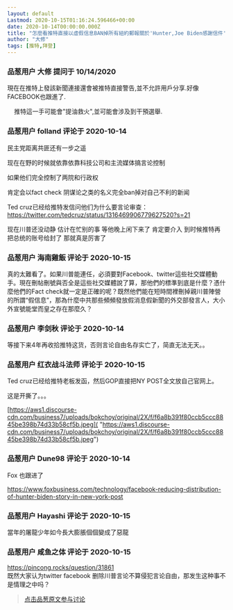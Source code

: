 ```yaml
---
layout: default
Lastmod: 2020-10-15T01:16:24.596466+00:00
date: 2020-10-14T00:00:00.000Z
title: "怎麼看推特直接以虛假信息BAN掉所有紐約郵報關於'Hunter,Joe Biden感謝信件'的報導?"
author: "大修"
tags: [推特,拜登]
---
```



### 品葱用户 **大修** 提问于 10/14/2020
    
現在在推特上發該新聞連接還會被推特直接警告,並不允許用戶分享.好像FACEBOOK也跟進了.  
  
  
    推特這一手可能會"提油救火",並可能會涉及到干預選舉.
    
                

### 品葱用户 **folland** 评论于 2020-10-14
        
民主党距离共匪还有一步之遥  
  
现在在野的时候就依靠依靠科技公司和主流媒体搞言论控制  
  
如果他们完全控制了两院和行政权   
  
肯定会以fact check 阴谋论之类的名义完全ban掉对自己不利的新闻  
  
Ted cruz已经给推特发信问他们为什么要言论审查：https://twitter.com/tedcruz/status/1316469906779627520?s=21  
  
现在川普还没动静 估计在忙别的事 等他晚上闲下来了 肯定要介入 到时候推特再把总统的账号给封了 那就真是厉害了
        
                

### 品葱用户 **海南雞飯** 评论于 2020-10-15
        
真的太難看了。如果川普能連任，必須要對Facebook、twitter這些社交媒體動手。現在刪帖刪號與否全是這些社交媒體說了算，那他們的標準到底是什麼？憑什麼他們的Fact check就一定是正確的呢？既然他們能在短時間裡刪掉親川普陣營的所謂“假信息”，那為什麼中共那些頻頻發放假消息假新聞的外交部發言人，大小外宣號能堂而皇之存在那麼久？
        
                

### 品葱用户 **李剑秋** 评论于 2020-10-14
        
等接下来4年再收拾推特这货，否则言论自由名存实亡了，简直无法无天。。
        
                

### 品葱用户 **红衣战斗法师** 评论于 2020-10-15
        
Ted cruz已经给推特老板发函，然后GOP直接把NY POST全文放自己官网上。  
  
这是开撕了。。。  
  
[https://aws1.discourse-cdn.com/business7/uploads/bokchoy/original/2X/f/f6a8b391f80ccb5ccc8845be398b74d33b58cf5b.jpeg]( "https://aws1.discourse-cdn.com/business7/uploads/bokchoy/original/2X/f/f6a8b391f80ccb5ccc8845be398b74d33b58cf5b.jpeg")
        
                

### 品葱用户 **Dune98** 评论于 2020-10-14
        
Fox 也跟进了  
  
https://www.foxbusiness.com/technology/facebook-reducing-distribution-of-hunter-biden-story-in-new-york-post
        
                

### 品葱用户 **Hayashi** 评论于 2020-10-15
        
當年的屠龍少年如今長大膨脹個個變成了惡龍
        
                

### 品葱用户 **咸鱼之体** 评论于 2020-10-15
        
https://pincong.rocks/question/31861  
既然大家认为twitter facebook 删除川普言论不算侵犯言论自由，那发生这种事不是情理之中吗？
        
                





> [点击品葱原文参与讨论](https://pincong.rocks/question/32232)

